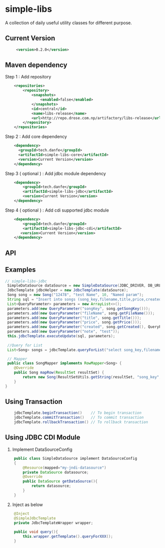 # simple-libs
A collection of daily useful utility classes for different purpose.

## Current Version
```xml
     <version>0.2.0</version>
```

## Maven dependency

Step 1 : Add repository 
```xml
    <repositories>
        <repository>
            <snapshots>
                <enabled>false</enabled>
            </snapshots>
            <id>central</id>
            <name>libs-release</name>
            <url>http://repo.drose.com.np/artifactory/libs-release</url>
        </repository>
    </repositories>
```
Step 2 : Add core dependency 
```xml
    <dependency>
      <groupId>tech.danfe</groupId>
      <artifactId>simple-libs-core</artifactId>
      <version>Current Version</version>
    </dependency>
```
Step 3 ( optional ) : Add jdbc module dependency
```xml
    <dependency>
        <groupId>tech.danfe</groupId>
        <artifactId>simple-libs-jdbc</artifactId>
        <version>Current Version</version>
    </dependency>
```
Step 4 ( optional ) : Add cdi supported jdbc module
```xml
    <dependency>
        <groupId>tech.danfe</groupId>
        <artifactId>simple-libs-jdbc-cdi</artifactId>
       <version>Current Version</version>
    </dependency>
```


## API

## Examples 
```java
// simple-libs-jdbc 
 SimpleDataSource dataSource = new SimpleDataSource(JDBC_DRIVER, DB_URL, USER, PASS);
 JdbcTemplate jdbcHelper = new JdbcTemplate(dataSource);
 Song song = new Song("12478", "test Name", 10, "Named param");
 String sql = "Insert into songs (song_key,filename,title,price,created,note) values (:songKey,:fileName,:title,:price,:created,:note)";
 List<QueryParameter> parameters = new ArrayList<>();
 parameters.add(new QueryParameter("songKey", song.getSongKey()));
 parameters.add(new QueryParameter("fileName", song.getFileName()));
 parameters.add(new QueryParameter("title", song.getTitle()));
 parameters.add(new QueryParameter("price", song.getPrice()));
 parameters.add(new QueryParameter("created", song.getCreated(), QueryParameter.ParameterType.Date));
 parameters.add(new QueryParameter("note", "test"));
 this.jdbcTemplate.executeUpdate(sql, parameters);
        
 //Query for List
 List<Song> songs = jdbcTemplate.queryForList("select song_key,filename from songs", new SongMapper());

 // Mapper
 public class SongMapper implements RowMapper<Song> {
    @Override
    public Song mapRow(ResultSet resultSet) {
        return new Song(ResultSetUtils.getString(resultSet, "song_key", null), ResultSetUtils.getString(resultSet, "filename", null), ResultSetUtils.getDouble(resultSet, "price", 0), ResultSetUtils.getString(resultSet, "title", null));
    }
}
```

## Using Transaction
```java
    jdbcTemplate.beginTransaction()    // To begin transaction
    jdbcTemplate.commitTransaction()   // To commit transaction
    jdbcTemplate.rollbackTransaction() // To rollback transaction
```

## Using JDBC CDI Module
1. Implement DataSourceConfig 
```java
    public class SimpleDataSource implement DataSourceConfig
    {
        @Resource(mapped="my-jndi-datasource")
        private DataSource datasource;
        @Override
        public DataSource getDataSource(){
            return datasource;
        }
    }
```
2. Inject as below 
```java
    @Inject
    @SimpleJdbcTemplate
    private JdbcTemplateWrapper wrapper;
    
    public void query(){
        this.wrapper.getTemplate().queryForXXX();
    }
```





